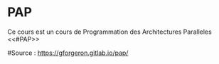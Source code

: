 # PAP
Ce cours est un cours de Programmation des Architectures Paralleles <<#PAP>>


#Source : https://gforgeron.gitlab.io/pap/
